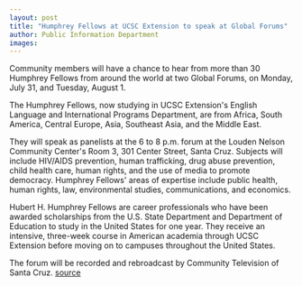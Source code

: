 ```yaml
---
layout: post
title: "Humphrey Fellows at UCSC Extension to speak at Global Forums"
author: Public Information Department
images:
---
```


Community members will have a chance to hear from more than 30 Humphrey Fellows from around the world at two Global Forums, on Monday, July 31, and Tuesday, August 1.

The Humphrey Fellows, now studying in UCSC Extension's English Language and International Programs Department, are from Africa, South America, Central Europe, Asia, Southeast Asia, and the Middle East.

They will speak as panelists at the 6 to 8 p.m. forum at the Louden Nelson Community Center's Room 3, 301 Center Street, Santa Cruz. Subjects will include HIV/AIDS prevention, human trafficking, drug abuse prevention, child health care, human rights, and the use of media to promote democracy. Humphrey Fellows' areas of expertise include public health, human rights, law, environmental studies, communications, and economics.

Hubert H. Humphrey Fellows are career professionals who have been awarded scholarships from the U.S. State Department and Department of Education to study in the United States for one year. They receive an intensive, three-week course in American academia through UCSC Extension before moving on to campuses throughout the United States.

The forum will be recorded and rebroadcast by Community Television of Santa Cruz.
[source](http://www1.ucsc.edu/currents/06-07/07-31/brief-forums.asp "Permalink to brief-forums")
